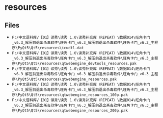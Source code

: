 # resources

## Files

- `F:/中文语料库/【01】读秀\读秀 1.0\读秀补充库（REPEAT）\数据014\旺角卡门_v6.3_解压前退出杀毒软件\旺角卡门_v6.3_解压前退出杀毒软件\旺角卡门_v6.3_主程序\PyQt5\Qt5\resources\icudtl.dat`
- `F:/中文语料库/【01】读秀\读秀 1.0\读秀补充库（REPEAT）\数据014\旺角卡门_v6.3_解压前退出杀毒软件\旺角卡门_v6.3_解压前退出杀毒软件\旺角卡门_v6.3_主程序\PyQt5\Qt5\resources\qtwebengine_devtools_resources.pak`
- `F:/中文语料库/【01】读秀\读秀 1.0\读秀补充库（REPEAT）\数据014\旺角卡门_v6.3_解压前退出杀毒软件\旺角卡门_v6.3_解压前退出杀毒软件\旺角卡门_v6.3_主程序\PyQt5\Qt5\resources\qtwebengine_resources.pak`
- `F:/中文语料库/【01】读秀\读秀 1.0\读秀补充库（REPEAT）\数据014\旺角卡门_v6.3_解压前退出杀毒软件\旺角卡门_v6.3_解压前退出杀毒软件\旺角卡门_v6.3_主程序\PyQt5\Qt5\resources\qtwebengine_resources_100p.pak`
- `F:/中文语料库/【01】读秀\读秀 1.0\读秀补充库（REPEAT）\数据014\旺角卡门_v6.3_解压前退出杀毒软件\旺角卡门_v6.3_解压前退出杀毒软件\旺角卡门_v6.3_主程序\PyQt5\Qt5\resources\qtwebengine_resources_200p.pak`
